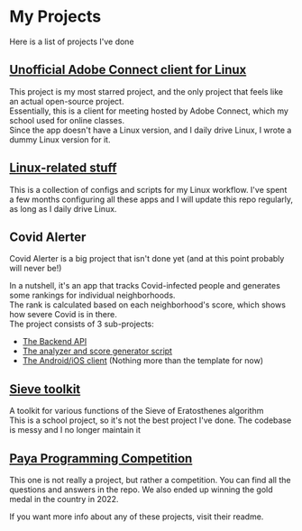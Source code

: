 # My Projects

Here is a list of projects I've done

## [Unofficial Adobe Connect client for Linux](https://github.com/mahancoder/Adobe-Connect-Linux)
This project is my most starred project, and the only project that feels like an actual open-source project.  
Essentially, this is a client for meeting hosted by Adobe Connect, which my school used for online classes.  
Since the app doesn't have a Linux version, and I daily drive Linux, I wrote a dummy Linux version for it.  

## [Linux-related stuff](https://github.com/mahancoder/.dotfiles)
This is a collection of configs and scripts for my Linux workflow. I've spent a few months configuring all these apps and I will update this repo regularly, as long as I daily drive Linux.

## Covid Alerter
Covid Alerter is a big project that isn't done yet (and at this point probably will never be!)

In a nutshell, it's an app that tracks Covid-infected people and generates some rankings for individual neighborhoods.  
The rank is calculated based on each neighborhood's score, which shows how severe Covid is in there.  
The project consists of 3 sub-projects:
* [The Backend API](https://github.com/mahancoder/CovidAlerterBackendApi)
* [The analyzer and score generator script](https://github.com/mahancoder/covid-alerter-data-analyzer)
* [The Android/iOS client](https://github.com/mahancoder/covid-alerter-mobile-app) (Nothing more than the template for now)

## [Sieve toolkit](https://github.com/mahancoder/Sieve-Toolkit)
A toolkit for various functions of the Sieve of Eratosthenes algorithm  
This is a school project, so it's not the best project I've done. The codebase is messy and I no longer maintain it

## [Paya Programming Competition](https://github.com/mahancoder/paya-coding-competition)
This one is not really a project, but rather a competition. You can find all the questions and answers in the repo. We also ended up winning the gold medal in the country in 2022.

If you want more info about any of these projects, visit their readme.
